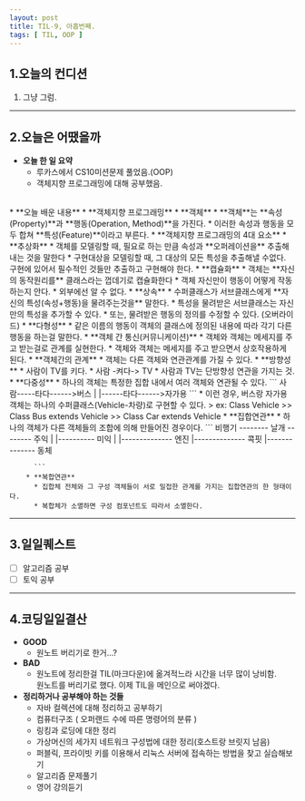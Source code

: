 ```yaml
---
layout: post
title: TIL-9, 아홉번째.
tags: [ TIL, OOP ]
---
```


## 1.오늘의 컨디션
1. 그냥 그럼.

***

## 2.오늘은 어땠을까
* **오늘 한 일 요약**  
  * 루카스에서 CS10미션문제 풀었음.(OOP)
  * 객체지향 프로그래밍에 대해 공부했음.
<br>
* **오늘 배운 내용**  
  * **객체지향 프로그래밍**
    * **객체**
      * **객체**는 **속성(Property)**과 **행동(Operation, Method)**을 가진다.
      * 이러한 속성과 행동을 모두 합쳐 **특성(Feature)**이라고 부른다.
    * **객체지향 프로그래밍의 4대 요소**
      * **추상화**
        * 객체를 모델링할 때, 필요로 하는 만큼 속성과 **오퍼레이션을** 추출해내는 것을 말한다
        * 구현대상을 모델링할 때, 그 대상의 모든 특성을 추출해낼 수없다.  
          구현에 있어서 필수적인 것들만 추출하고 구현해야 한다.
      * **캡슐화**
        * 객체는 **자신의 동작원리를** 클래스라는 껍데기로 캡슐화한다
        * 객체 자신만이 행동이 어떻게 작동하는지 안다. 
        * 외부에선 알 수 없다.
      * **상속**
        * 수퍼클래스가 서브클래스에게 **자신의 특성(속성+행동)을 물려주는것을** 말한다.
        * 특성을 물려받은 서브클래스는 자신만의 특성을 추가할 수 있다.
        * 또는, 물려받은 행동의 정의를 수정할 수 있다. (오버라이드)
      * **다형성**
        * 같은 이름의 행동이 객체의 클래스에 정의된 내용에 따라 각기 다른 행동을 하는걸 말한다.
    * **객체 간 통신(커뮤니케이션)**
      * 객체와 객체는 메세지를 주고 받는걸로 관계를 실현한다.
      * 객체와 객체는 메세지를 주고 받으면서 상호작용하게 된다.
    * **객체간의 관계**
      * 객체는 다른 객체와 연관관계를 가질 수 있다.
      * **방향성**
        * 사람이 TV를 키다.
        * 사람 -켜다-> TV
        * 사람과 TV는 단방향성 연관을 가지는 것.
      * **다중성**
        * 하나의 객체는 특정한 집합 내에서 여러 객체와 연관될 수 있다.
          ```
            사람-----타다------>버스  
              |
              |------타다------>자가용
          ```
        * 이런 경우, 버스랑 자가용 객체는 하나의 수퍼클래스(Vehicle-차량)로 구현할 수 있다.
            > ex: Class Vehicle  
            >>   Class Bus  extends Vehicle  
            >>  Class Car extends Vehicle  
      * **집합연관**
        * 하나의 객체가 다른 객체들의 조합에 의해 만들어진 경우이다.
          ```
            비행기 -------- 날개 -------- 주익
              |              |---------- 미익
              |
              |-------------- 엔진
              |-------------- 콕핏
              |-------------- 동체

          ```
        * **복합연관**
          * 집합체 전체와 그 구성 객체들이 서로 밀접한 관계를 가지는 집합연관의 한 형태이다.
          * 복합체가 소멸하면 구성 컴포넌트도 따라서 소멸한다.

***

## 3.일일퀘스트
  - [ ] 알고리즘 공부
  - [ ] 토익 공부

***

## 4.코딩일일결산
* **GOOD**
  * 원노트 버리기로 한거...?
* **BAD**
  * 원노트에 정리한걸 TIL(마크다운)에 옮겨적느라 시간을 너무 많이 낭비함.  
    원노트를 버리기로 했다. 이제 TIL을 메인으로 써야겠다.
* **정리하거나 공부해야 하는 것들**
  * 자바 컬렉션에 대해 정리하고 공부하기
  * 컴퓨터구조 ( 오퍼랜드 수에 따른 명령어의 분류 )
  * 링킹과 로딩에 대한 정리
  * 가상머신의 세가지 네트워크 구성법에 대한 정리(호스트랑 브릿지 남음)
  * 퍼블릭, 프라이빗 키를 이용해서 리눅스 서버에 접속하는 방법을 찾고 실습해보기
  * 알고리즘 문제풀기
  * 영어 강의듣기